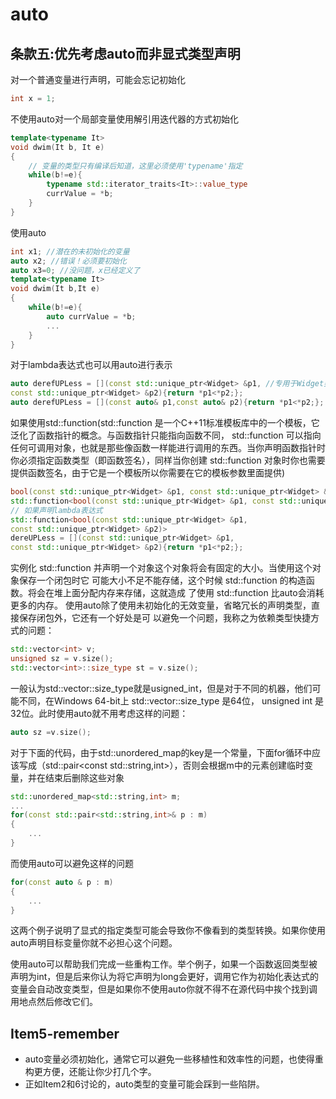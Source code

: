 # auto
## 条款五:优先考虑auto而⾮显式类型声明
对一个普通变量进行声明，可能会忘记初始化
```cpp
int x = 1;
```

不使用auto对⼀个局部变量使⽤解引⽤迭代器的⽅式初始化
```cpp
template<typename It>
void dwim(It b, It e)
{
    // 变量的类型只有编译后知道，这⾥必须使⽤'typename'指定
    while(b!=e){
        typename std::iterator_traits<It>::value_type
        currValue = *b;
    }
}

```
使用auto
```cpp
int x1; //潜在的未初始化的变量
auto x2; //错误！必须要初始化
auto x3=0; //没问题，x已经定义了
template<typename It>
void dwim(It b,It e)
{
    while(b!=e){
        auto currValue = *b;
        ...
    }
}

```
对于lambda表达式也可以用auto进行表示
```cpp
auto derefUPLess = [](const std::unique_ptr<Widget> &p1, //专⽤于Widget类型的⽐较函数
const std::unique_ptr<Widget> &p2){return *p1<*p2;};
auto derefUPLess = [](const auto& p1,const auto& p2){return *p1<*p2;}; // c++14 对形参使用auto
```
如果使用std::function(std::function 是⼀个C++11标准模板库中的⼀个模板，它泛化了函数指针的概念。与函数指针只能指向函数不同， std::function 可以指向任何可调⽤对象，也就是那些像函数⼀样能进⾏调⽤的东西。当你声明函数指针时你必须指定函数类型（即函数签名），同样当你创建 std::function 对象时你也需要提供函数签名，由于它是⼀个模板所以你需要在它的模板参数⾥⾯提供)
```cpp
bool(const std::unique_ptr<Widget> &p1, const std::unique_ptr<Widget> &p2);
std::function<bool(const std::unique_ptr<Widget> &p1, const std::unique_ptr<Widget> &p2)> func;
// 如果声明lambda表达式
std::function<bool(const std::unique_ptr<Widget> &p1,
const std::unique_ptr<Widget> &p2)>
dereUPLess = [](const std::unique_ptr<Widget> &p1,
const std::unique_ptr<Widget> &p2){return *p1<*p2;};
```
实例化 std::function 并声明⼀个对象这个对象将会有固定的⼤小。当使⽤这个对象保存⼀个闭包时它
可能⼤小不⾜不能存储，这个时候 std::function 的构造函数。将会在堆上⾯分配内存来存储，这就造成
了使⽤ std::function ⽐auto会消耗更多的内存。
使⽤auto除了使⽤未初始化的⽆效变量，省略冗⻓的声明类型，直接保存闭包外，它还有⼀个好处是可
以避免⼀个问题，我称之为依赖类型快捷⽅式的问题：
```cpp
std::vector<int> v;
unsigned sz = v.size();
std::vector<int>::size_type st = v.size();
```
一般认为std::vector<int>::size_type就是usigned_int，但是对于不同的机器，他们可能不同，在Windows 64-bit上 std::vector<int>::size_type 是64位， unsigned int 是32位。此时使用auto就不用考虑这样的问题：
```cpp
auto sz =v.size();
```
对于下面的代码，由于std::unordered_map的key是一个常量，下面for循环中应该写成（std::pair<const std::string,int>），否则会根据m中的元素创建临时变量，并在结束后删除这些对象
```cpp
std::unordered_map<std::string,int> m;
...
for(const std::pair<std::string,int>& p : m)
{
    ...
}

```
而使用auto可以避免这样的问题
```cpp
for(const auto & p : m)
{
    ...
}
```
这两个例⼦说明了显式的指定类型可能会导致你不像看到的类型转换。如果你使⽤auto声明⽬标变量你就不必担⼼这个问题。

使⽤auto可以帮助我们完成⼀些重构⼯作。举个例⼦，如果⼀个函数返回类型被声明为int，但是后来你认为将它声明为long会更好，调⽤它作为初始化表达式的变量会⾃动改变类型，但是如果你不使⽤auto你就不得不在源代码中挨个找到调⽤地点然后修改它们。
## Item5-remember
- auto变量必须初始化，通常它可以避免⼀些移植性和效率性的问题，也使得重构更⽅便，还能让你少打⼏个字。
- 正如Item2和6讨论的，auto类型的变量可能会踩到⼀些陷阱。

